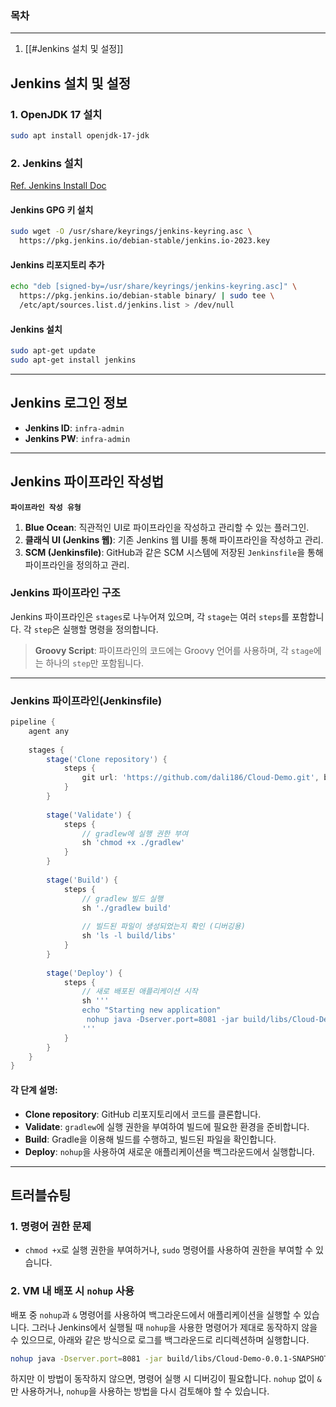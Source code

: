 ### 목차
---
1. [[#Jenkins 설치 및 설정]]
## Jenkins 설치 및 설정

### 1. OpenJDK 17 설치
```bash
sudo apt install openjdk-17-jdk
```
### 2. Jenkins 설치
[Ref. Jenkins Install Doc](https://www.jenkins.io/doc/book/installing/linux/)
#### Jenkins GPG 키 설치
```bash
sudo wget -O /usr/share/keyrings/jenkins-keyring.asc \
  https://pkg.jenkins.io/debian-stable/jenkins.io-2023.key
```
#### Jenkins 리포지토리 추가
```bash
echo "deb [signed-by=/usr/share/keyrings/jenkins-keyring.asc]" \
  https://pkg.jenkins.io/debian-stable binary/ | sudo tee \
  /etc/apt/sources.list.d/jenkins.list > /dev/null
```
#### Jenkins 설치
```bash
sudo apt-get update
sudo apt-get install jenkins
```
---
## Jenkins 로그인 정보
- **Jenkins ID**: `infra-admin`
- **Jenkins PW**: `infra-admin`
---
## Jenkins 파이프라인 작성법
**`파이프라인 작성 유형`**
1. **Blue Ocean**: 직관적인 UI로 파이프라인을 작성하고 관리할 수 있는 플러그인.
2. **클래식 UI (Jenkins 웹)**: 기존 Jenkins 웹 UI를 통해 파이프라인을 작성하고 관리.
3. **SCM (Jenkinsfile)**: GitHub과 같은 SCM 시스템에 저장된 `Jenkinsfile`을 통해 파이프라인을 정의하고 관리.
### Jenkins 파이프라인 구조
Jenkins 파이프라인은 `stages`로 나누어져 있으며, 각 `stage`는 여러 `steps`를 포함합니다. 각 `step`은 실행할 명령을 정의합니다.

> **Groovy Script**: 파이프라인의 코드에는 Groovy 언어를 사용하며, 각 `stage`에는 하나의 `step`만 포함됩니다.

---
### Jenkins 파이프라인(Jenkinsfile)
```groovy
pipeline {
    agent any
    
    stages {
        stage('Clone repository') {
            steps {
                git url: 'https://github.com/dali186/Cloud-Demo.git', branch: 'main'
            }
        }
        
        stage('Validate') {
            steps {
                // gradlew에 실행 권한 부여
                sh 'chmod +x ./gradlew'
            }
        }
        
        stage('Build') {
            steps {
                // gradlew 빌드 실행
                sh './gradlew build'
                
                // 빌드된 파일이 생성되었는지 확인 (디버깅용)
                sh 'ls -l build/libs'
            }
        }
        
        stage('Deploy') {
            steps {
                // 새로 배포된 애플리케이션 시작
                sh '''
                echo "Starting new application"
                 nohup java -Dserver.port=8081 -jar build/libs/Cloud-Demo-0.0.1-SNAPSHOT.jar > build/libs/application.log 2>&1 &
                '''
            }
        }
    }
}
```
#### 각 단계 설명:
- **Clone repository**: GitHub 리포지토리에서 코드를 클론합니다.
- **Validate**: `gradlew`에 실행 권한을 부여하여 빌드에 필요한 환경을 준비합니다.
- **Build**: Gradle을 이용해 빌드를 수행하고, 빌드된 파일을 확인합니다.
- **Deploy**: `nohup`을 사용하여 새로운 애플리케이션을 백그라운드에서 실행합니다.
---
## 트러블슈팅

### 1. 명령어 권한 문제
- `chmod +x`로 실행 권한을 부여하거나, `sudo` 명령어를 사용하여 권한을 부여할 수 있습니다.
### 2. VM 내 배포 시 `nohup` 사용

배포 중 `nohup`과 `&` 명령어를 사용하여 백그라운드에서 애플리케이션을 실행할 수 있습니다. 그러나 Jenkins에서 실행될 때 `nohup`을 사용한 명령어가 제대로 동작하지 않을 수 있으므로, 아래와 같은 방식으로 로그를 백그라운드로 리디렉션하며 실행합니다.
```bash
nohup java -Dserver.port=8081 -jar build/libs/Cloud-Demo-0.0.1-SNAPSHOT.jar > build/libs/application.log 2>&1 &
```
하지만 이 방법이 동작하지 않으면, 명령어 실행 시 디버깅이 필요합니다. `nohup` 없이 `&`만 사용하거나, `nohup`을 사용하는 방법을 다시 검토해야 할 수 있습니다.